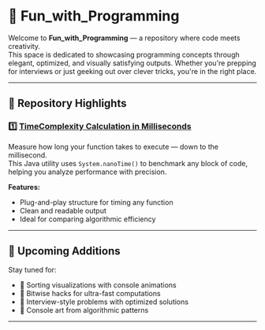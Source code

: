 # 🎯 Fun_with_Programming

Welcome to **Fun_with_Programming** — a repository where code meets creativity.  
This space is dedicated to showcasing programming concepts through elegant, optimized, and visually satisfying outputs. Whether you're prepping for interviews or just geeking out over clever tricks, you're in the right place.

---

## 📁 Repository Highlights

### 1️⃣ [TimeComplexity Calculation in Milliseconds](TimeComplexity.java)

Measure how long your function takes to execute — down to the millisecond.  
This Java utility uses `System.nanoTime()` to benchmark any block of code, helping you analyze performance with precision.

**Features:**
- Plug-and-play structure for timing any function
- Clean and readable output
- Ideal for comparing algorithmic efficiency

---

## 🚧 Upcoming Additions

Stay tuned for:
- 🔄 Sorting visualizations with console animations
- 🧠 Bitwise hacks for ultra-fast computations
- 🧩 Interview-style problems with optimized solutions
- 🎨 Console art from algorithmic patterns

---
